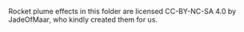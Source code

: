 Rocket plume effects in this folder are licensed CC-BY-NC-SA 4.0
by JadeOfMaar, who kindly created them for us.
